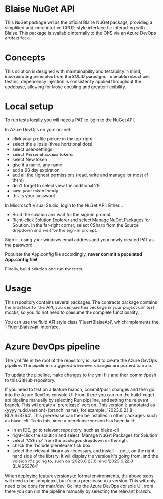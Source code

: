 # Blaise NuGet API 

This NuGet package wraps the official Blaise NuGet package, providing a simplified and more intuitive CRUD-style interface for interacting with Blaise. This package is available internally to the ONS via an Azure DevOps artifact feed.

# Concepts

This solution is designed with maintainability and testability in mind, incorporating principles from the SOLID paradigm. To enable robust unit testing, dependency injection is consistently applied throughout the codebase, allowing for loose coupling and greater flexibility.

# Local setup

To run tests locally you will need a PAT to login to the NuGet API.

In Azure DevOps on your on-net:

- click your profile picture in the top-right
- select the ellipsis (three horiztonal dots)
- select user-settings
- select Personal access tokens
- select New token
- give it a name, any name
- add a 90 day expiration
- add all the highest permissions (read, write and manage for most of them)
- don't forget to select view the additional 29
- save your token locally
- this is your password

In Miscrosoft Visual Studio, login to the NuGet API. Either...

- Build the solution and wait for the sign-in prompt.
- Right-click Solution Explorer and select Manage NuGet Packages for Solution. In the far-right corner, select CSharp from the Source dropdown and wait for the sign-in prompt.

Sign in, using your windows email address and your newly created PAT as the password

Populate the App.config file accordingly, **never commit a populated App.config file!**

Finally, build solution and run the tests.

# Usage

This repository contains several packages. The contracts package contains the interface for the API, you can use this package in your project unit test mocks, so you do not need to consume the complete functionality.

You can use the fluid API style class 'FluentBlaiseApi', which implements the 'IFluentBlaiseApi' interface.
		
# Azure DevOps pipeline

The yml file in the root of the repository is used to create the Azure DevOps pipeline. The pipeline is triggered whenever changes are pushed to main.

To update the pipeline, make changes to the yml file and then commit/push to this GitHub repository. 

If you need to test on a feature branch, commit/push changes and then go into the Azure DevOps console UI. From there you can run the build-nuget-api pipeline manually by selecting Run pipeline, and setting the relevant branch. This will create a 'prerelease' version.  This version is annotated as {yyyy.m.dd.version}-{branch_name}, for example, 
'2023.6.22.8-BLAIS53764'. This prerelease can then be installed in other packages, such as blase-cli.  To do this, once a prerelease version has been built:
- in an IDE, go to relevant repository, such as blaise-cli
- right-click the solution and select 'Manage NuGet Packages for Solution'
- select 'CSharp' from the packages dropdown on the right
- check the 'Include prerelease' tick box
- select the relevant library as necessary, and install
-- note, on the right-hand side of the library, it will display the version it's going from, and the version it's going to, such as '2023.6.22.8' and '2023.6.22.8-BLAIS53764'

When deploying feature versions to formal environments, the above steps will need to be completed, but from a prerelease to a version. This will only need to be done for main/dev. Go into the Azure DevOps console UI, from there you can run the pipeline manually by selecting the relevant branch. 
